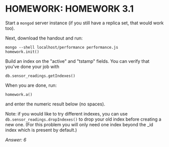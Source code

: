 # HOMEWORK: HOMEWORK 3.1
Start a `mongod` server instance (if you still have a replica set, that would work too).

Next, download the handout and run:
```
mongo --shell localhost/performance performance.js
homework.init()
```
Build an index on the "active" and "tstamp" fields.
You can verify that you've done your job with
```
db.sensor_readings.getIndexes()
```
When you are done, run:
```
homework.a()
```
and enter the numeric result below (no spaces).

Note: if you would like to try different indexes, you can use `db.sensor_readings.dropIndexes()` to drop your old index before creating a new one.
(For this problem you will only need one index beyond the \_id index which is present by default.)

*Answer: 6*

